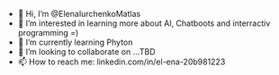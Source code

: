 - 👋 Hi, I’m @ElenaIurchenkoMatlas
- 👀 I’m interested in learning more about AI, Chatboots and interractiv programming =)
- 🌱 I’m currently learning Phyton
- 💞️ I’m looking to collaborate on ...TBD
- 📫 How to reach me: linkedin.com/in/el-ena-20b981223 

<!---
ElenaIurchenkoMatlas/ElenaIurchenkoMatlas is a ✨ special ✨ repository because its `README.md` (this file) appears on your GitHub profile.
You can click the Preview link to take a look at your changes.
--->

